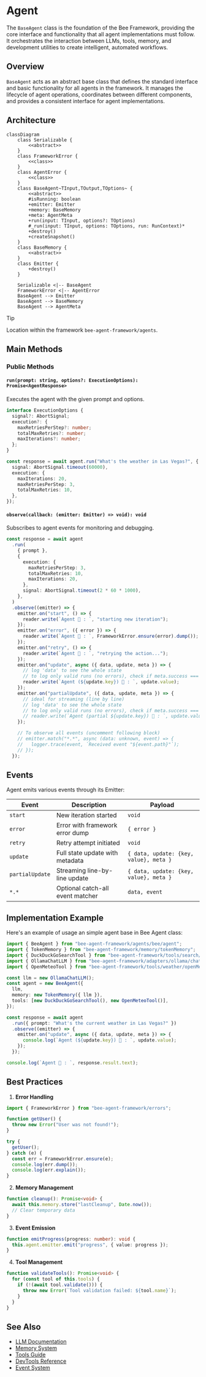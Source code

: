 # Agent

The `BaseAgent` class is the foundation of the Bee Framework, providing the core interface and functionality that all agent implementations must follow. It orchestrates the interaction between LLMs, tools, memory, and development utilities to create intelligent, automated workflows.

## Overview

`BaseAgent` acts as an abstract base class that defines the standard interface and basic functionality for all agents in the framework. It manages the lifecycle of agent operations, coordinates between different components, and provides a consistent interface for agent implementations.

## Architecture

```mermaid
classDiagram
    class Serializable {
        <<abstract>>
    }
    class FrameworkError {
        <<class>>
    }
    class AgentError {
        <<class>>
    }
    class BaseAgent~TInput,TOutput,TOptions~ {
        <<abstract>>
        #isRunning: boolean
        +emitter: Emitter
        +memory: BaseMemory
        +meta: AgentMeta
        +run(input: TInput, options?: TOptions)
        #_run(input: TInput, options: TOptions, run: RunContext)*
        +destroy()
        +createSnapshot()
    }
    class BaseMemory {
        <<abstract>>
    }
    class Emitter {
        +destroy()
    }

    Serializable <|-- BaseAgent
    FrameworkError <|-- AgentError
    BaseAgent --> Emitter
    BaseAgent --> BaseMemory
    BaseAgent --> AgentMeta
```

> [!TIP]
>
> Location within the framework `bee-agent-framework/agents`.

## Main Methods

### Public Methods

#### `run(prompt: string, options?: ExecutionOptions): Promise<AgentResponse>`

Executes the agent with the given prompt and options.

```ts
interface ExecutionOptions {
  signal?: AbortSignal;
  execution?: {
    maxRetriesPerStep?: number;
    totalMaxRetries?: number;
    maxIterations?: number;
  };
}

const response = await agent.run("What's the weather in Las Vegas?", {
  signal: AbortSignal.timeout(60000),
  execution: {
    maxIterations: 20,
    maxRetriesPerStep: 3,
    totalMaxRetries: 10,
  },
});
```

#### `observe(callback: (emitter: Emitter) => void): void`

Subscribes to agent events for monitoring and debugging.

```ts
const response = await agent
  .run(
    { prompt },
    {
      execution: {
        maxRetriesPerStep: 3,
        totalMaxRetries: 10,
        maxIterations: 20,
      },
      signal: AbortSignal.timeout(2 * 60 * 1000),
    },
  )
  .observe((emitter) => {
    emitter.on("start", () => {
      reader.write(`Agent 🤖 : `, "starting new iteration");
    });
    emitter.on("error", ({ error }) => {
      reader.write(`Agent 🤖 : `, FrameworkError.ensure(error).dump());
    });
    emitter.on("retry", () => {
      reader.write(`Agent 🤖 : `, "retrying the action...");
    });
    emitter.on("update", async ({ data, update, meta }) => {
      // log 'data' to see the whole state
      // to log only valid runs (no errors), check if meta.success === true
      reader.write(`Agent (${update.key}) 🤖 : `, update.value);
    });
    emitter.on("partialUpdate", ({ data, update, meta }) => {
      // ideal for streaming (line by line)
      // log 'data' to see the whole state
      // to log only valid runs (no errors), check if meta.success === true
      // reader.write(`Agent (partial ${update.key}) 🤖 : `, update.value);
    });

    // To observe all events (uncomment following block)
    // emitter.match("*.*", async (data: unknown, event) => {
    //   logger.trace(event, `Received event "${event.path}"`);
    // });
  });
```

## Events

Agent emits various events through its Emitter:

| Event           | Description                      | Payload                                |
| --------------- | -------------------------------- | -------------------------------------- |
| `start`         | New iteration started            | `void`                                 |
| `error`         | Error with framework error dump  | `{ error }`                            |
| `retry`         | Retry attempt initiated          | `void`                                 |
| `update`        | Full state update with metadata  | `{ data, update: {key, value}, meta }` |
| `partialUpdate` | Streaming line-by-line update    | `{ data, update: {key, value}, meta }` |
| `*.*`           | Optional catch-all event matcher | `data, event`                          |

## Implementation Example

Here's an example of usage an simple agent base in Bee Agent class:

```ts
import { BeeAgent } from "bee-agent-framework/agents/bee/agent";
import { TokenMemory } from "bee-agent-framework/memory/tokenMemory";
import { DuckDuckGoSearchTool } from "bee-agent-framework/tools/search/duckDuckGoSearch";
import { OllamaChatLLM } from "bee-agent-framework/adapters/ollama/chat";
import { OpenMeteoTool } from "bee-agent-framework/tools/weather/openMeteo";

const llm = new OllamaChatLLM();
const agent = new BeeAgent({
  llm,
  memory: new TokenMemory({ llm }),
  tools: [new DuckDuckGoSearchTool(), new OpenMeteoTool()],
});

const response = await agent
  .run({ prompt: "What's the current weather in Las Vegas?" })
  .observe((emitter) => {
    emitter.on("update", async ({ data, update, meta }) => {
      console.log(`Agent (${update.key}) 🤖 : `, update.value);
    });
  });

console.log(`Agent 🤖 : `, response.result.text);
```

## Best Practices

1. **Error Handling**

```ts
import { FrameworkError } from "bee-agent-framework/errors";

function getUser() {
  throw new Error("User was not found!");
}

try {
  getUser();
} catch (e) {
  const err = FrameworkError.ensure(e);
  console.log(err.dump());
  console.log(err.explain());
}
```

2. **Memory Management**

```ts
function cleanup(): Promise<void> {
  await this.memory.store("lastCleanup", Date.now());
  // Clear temporary data
}
```

3. **Event Emission**

```ts
function emitProgress(progress: number): void {
  this.agent.emitter.emit("progress", { value: progress });
}
```

4. **Tool Management**

```ts
function validateTools(): Promise<void> {
  for (const tool of this.tools) {
    if (!(await tool.validate())) {
      throw new Error(`Tool validation failed: ${tool.name}`);
    }
  }
}
```

## See Also

- [LLM Documentation](./llms.md)
- [Memory System](./memory.md)
- [Tools Guide](./tools.md)
- [DevTools Reference](./dev_tools.md)
- [Event System](./emitter.md)
